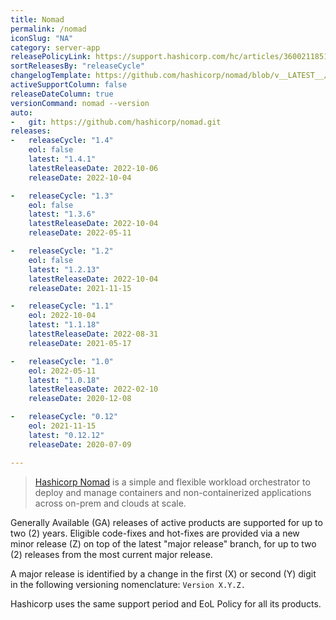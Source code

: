 ```yaml
---
title: Nomad
permalink: /nomad
iconSlug: "NA"
category: server-app
releasePolicyLink: https://support.hashicorp.com/hc/articles/360021185113
sortReleasesBy: "releaseCycle"
changelogTemplate: https://github.com/hashicorp/nomad/blob/v__LATEST__/CHANGELOG.md
activeSupportColumn: false
releaseDateColumn: true
versionCommand: nomad --version
auto:
-   git: https://github.com/hashicorp/nomad.git
releases:
-   releaseCycle: "1.4"
    eol: false
    latest: "1.4.1"
    latestReleaseDate: 2022-10-06
    releaseDate: 2022-10-04

-   releaseCycle: "1.3"
    eol: false
    latest: "1.3.6"
    latestReleaseDate: 2022-10-04
    releaseDate: 2022-05-11

-   releaseCycle: "1.2"
    eol: false
    latest: "1.2.13"
    latestReleaseDate: 2022-10-04
    releaseDate: 2021-11-15

-   releaseCycle: "1.1"
    eol: 2022-10-04
    latest: "1.1.18"
    latestReleaseDate: 2022-08-31
    releaseDate: 2021-05-17

-   releaseCycle: "1.0"
    eol: 2022-05-11
    latest: "1.0.18"
    latestReleaseDate: 2022-02-10
    releaseDate: 2020-12-08

-   releaseCycle: "0.12"
    eol: 2021-11-15
    latest: "0.12.12"
    releaseDate: 2020-07-09

---
```


> [Hashicorp Nomad](https://www.nomadproject.io/) is a simple and flexible workload orchestrator to deploy and manage containers and non-containerized applications across on-prem and clouds at scale.

Generally Available (GA) releases of active products are supported for up to two (2) years. Eligible code-fixes and hot-fixes are provided via a new minor release (Z) on top of the latest "major release" branch, for up to two (2) releases from the most current major release. 

A major release is identified by a change in the first (X) or second (Y) digit in the following versioning nomenclature: `Version X.Y.Z.`

Hashicorp uses the same support period and EoL Policy for all its products.
